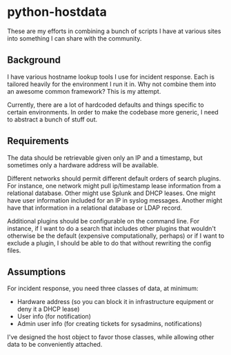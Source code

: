 python-hostdata
===============

These are my efforts in combining a bunch of scripts I have at various sites
into something I can share with the community.

Background
----------

I have various hostname lookup tools I use for incident response.  Each is 
tailored heavily for the environment I run it in.  Why not combine them into
an awesome common framework?  This is my attempt.

Currently, there are a lot of hardcoded defaults and things specific to
certain environments.  In order to make the codebase more generic, I need to
abstract a bunch of stuff out.

Requirements
-------------

The data should be retrievable given only an IP and a timestamp, but
sometimes only a hardware address will be available.  

Different networks should permit different default orders of search plugins.  
For instance, one network might pull ip/timestamp lease information from a 
relational database.  Other might use Splunk and DHCP leases.  One might 
have user information included for an IP in syslog messages.  Another might 
have that information in a relational database or LDAP record.

Additional plugins should be configurable on the command line.  For instance,
if I want to do a search that includes other plugins that wouldn't otherwise
be the default (expensive computationally, perhaps) or if I want to exclude
a plugin, I should be able to do that without rewriting the config files.

Assumptions
-----------

For incident response, you need three classes of data, at minimum:

* Hardware address (so you can block it in infrastructure equipment or deny it a DHCP lease)
* User info (for notification)
* Admin user info (for creating tickets for sysadmins, notifications)

I've designed the host object to favor those classes, while allowing other
data to be conveniently attached.
